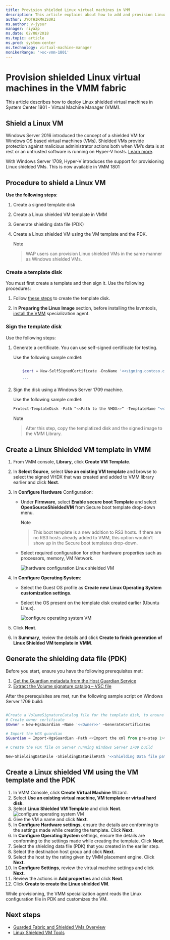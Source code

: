 ```yaml
---
title: Provision shielded Linux virtual machines in VMM
description: This article explains about how to add and provision Linux shielded VMs in the VMM 1801 fabric.
author: JYOTHIRMAISURI
ms.author: v-jysur
manager: riyazp
ms.date: 02/08/2018
ms.topic: article
ms.prod: system-center
ms.technology: virtual-machine-manager
monikerRange: '>sc-vmm-1801'
---
```


# Provision shielded Linux virtual machines in the VMM fabric

This article describes how to deploy Linux shielded virtual machines in System Center 1801 - Virtual Machine Manager (VMM).


## Shield a Linux VM
Windows Server 2016 introduced the concept of a shielded VM for Windows OS based virtual machines (VMs). Shielded VMs provide protection against malicious administrator actions both when VM’s data is at rest or an untrusted software is running on Hyper-V hosts. [Learn more](guarded-deploy-vm.md).

With Windows Server 1709, Hyper-V introduces the support for provisioning Linux shielded VMs. This is now available in VMM 1801

## Procedure to shield a Linux VM

**Use the following steps**:

1.	Create a signed template disk
2.	Create a Linux shielded VM template in VMM
3.	Generate shielding data file (PDK)
4.	Create a Linux shielded VM using the VM template and the PDK.

    >[!NOTE]

    > WAP users can provision Linux shielded VMs in the same manner as Windows shielded VMs.

### Create a template disk
You must first create a template and then sign it. Use the following procedures:


  1.  Follow [these steps](https://github.com/Microsoft/lsvmtools/blob/master/doc/LSVM_How_To.pdf) to create the template disk.

  2. In **Preparing the Linux Image** section, before installing the lsvmtools, [install the VMM](https://docs.microsoft.com/en-us/system-center/vmm/vm-linux#install-the-vmm-guest-agent) specialization agent.

### Sign the template disk
Use the following steps:
1. Generate a certificate. You can use self-signed certificate for testing.

    Use the following sample cmdlet:

    ```powershell

		$cert = New-SelfSignedCertificate -DnsName '<<signing.contoso.com>>'

        ```
2. Sign the disk using a Windows Server 1709 machine.

    Use the following sample cmdlet:

    ```powershell
    Protect-TemplateDisk -Path “<<Path to the VHDX>>” -TemplateName "<<Template Name>>" -Version <<x.x.x.x>> -Certificate $cert -ProtectedTemplateTargetDiskType PreprocessedLinux

    ```

    > [!NOTE]

    >  After this step, copy the templatized disk and the signed image to the VMM Library.  

## Create a Linux Shielded VM template in VMM

1.	From VMM console, **Library**, click **Create VM Template**.
2.	In **Select Source**, select **Use an existing VM template** and browse to select the signed VHDX that was created and added to VMM library earlier and click **Next**.
3.	In **Configure Hardware** Configuration:
    - Under **Firmware**, select **Enable secure boot Template** and select **OpenSourceShieldedVM** from Secure boot template drop-down menu.

        > [!NOTE]

        > This boot template is a new addition to RS3 hosts. If there are no RS3 hosts already added to VMM, this option wouldn’t show up in the Secure boot templates drop-down.

    - Select required configuration for other hardware properties such as processors, memory, VM Network.

        ![hardware configuration Linux shielded VM](media/linux-shield/vm-create-linux-template-1.png)
4.	In **Configure Operating System**:

    - Select the Guest OS profile as **Create new Linux Operating System customization settings**.

    - Select the OS present on the template disk created earlier (Ubuntu Linux).

        ![configure operating system VM](media/linux-shield/vm-create-linux-template-configure-os.png)

5. Click **Next**.
6. In **Summary**, review the details and click **Create to finish generation of Linux Shielded VM template in VMM**.

## Generate the shielding data file (PDK)

Before you start, ensure you have the following prerequisites met:


1.	[Get the Guardian metadata from the Host Guardian Service](https://docs.microsoft.com/en-us/windows-server/virtualization/guarded-fabric-shielded-vm/guarded-fabric-tenant-creates-shielding-data#select-trusted-fabrics)
2.	[Extract the Volume signature catalog – VSC file](https://docs.microsoft.com/en-us/windows-server/virtualization/guarded-fabric-shielded-vm/guarded-fabric-tenant-creates-shielding-data#get-the-volume-signature-catalog-file)

After the prerequisites are met, run the following sample script on Windows Server 1709 build:

```powershell

#Create a VolumeSignatureCatalog file for the template disk, to ensure the template disk is not being tampered by anyone at the deployment time
# Create owner certificate
$Owner = New-HgsGuardian –Name '<<Owner>>' –GenerateCertificates

# Import the HGS guardian
$Guardian = Import-HgsGuardian -Path <<Import the xml from pre-step 1>> -Name '<<Name of the guardian>>' –AllowUntrustedRoot

# Create the PDK file on Server running Windows Server 1709 build

New-ShieldingDataFile -ShieldingDataFilePath '<<Shielding Data file path>>' -Owner $Owner –Guardian $guardian –VolumeIDQualifier (New-VolumeIDQualifier -VolumeSignatureCatalogFilePath ‘<<Path to the .vsc file generated in pre-step 2>>’ -VersionRule Equals) -AnswerFile <<Path to LinuxOsConfiguration.xml>>' -policy Shielded
```
## Create a Linux shielded VM using the VM template and the PDK
1.	In VMM Console, click **Create Virtual Machine** Wizard.
2.	Select **Use an existing virtual machine, VM template or virtual hard disk**.
3.	Select **Linux Shielded VM Template** and click **Next**.
![configure operating system VM](media/linux-shield/vm-create-select-source.png)
4.	Give the VM a name and click **Next**.
5.	In **Configure Hardware settings**, ensure the details are conforming to the settings made while creating the template. Click **Next**.
6.	In **Configure Operating System** settings, ensure the details are conforming to the settings made while creating the template. Click **Next**.
7.	Select the shielding data file (PDK) that you created in the earlier step.
8.	Select the destination host group and click **Next**.
9.	Select the host by the rating given by VMM placement engine. Click **Next**.
10.	In **Configure Settings**, review the virtual machine settings and click **Next**.
11.	Review the actions in **Add properties** and click **Next**.
12.	Click **Create to create the Linux shielded VM**.

  While provisioning, the VMM specialization agent reads the Linux configuration file in PDK and customizes the VM.


## Next steps
- [Guarded Fabric and Shielded VMs Overview](https://docs.microsoft.com/en-us/windows-server/virtualization/guarded-fabric-shielded-vm/guarded-fabric-and-shielded-vms)
- [Linux Shielded VM Tools](https://github.com/Microsoft/lsvmtools)
